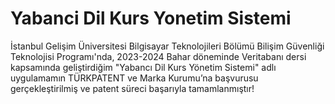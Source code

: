 # Yabanci Dil Kurs Yonetim Sistemi
İstanbul Gelişim Üniversitesi Bilgisayar Teknolojileri Bölümü Bilişim Güvenliği Teknolojisi Programı'nda, 2023-2024 Bahar döneminde Veritabanı dersi kapsamında geliştirdiğim "Yabancı Dil Kurs Yönetim Sistemi" adlı uygulamamın TÜRKPATENT ve Marka Kurumu’na başvurusu gerçekleştirilmiş ve patent süreci başarıyla tamamlanmıştır!
